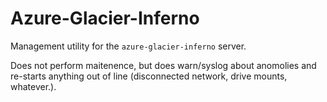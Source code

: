 
# Azure-Glacier-Inferno

Management utility for the `azure-glacier-inferno` server.

Does not perform maitenence, but does warn/syslog about anomolies and re-starts anything out of line (disconnected network, drive mounts, whatever.).




